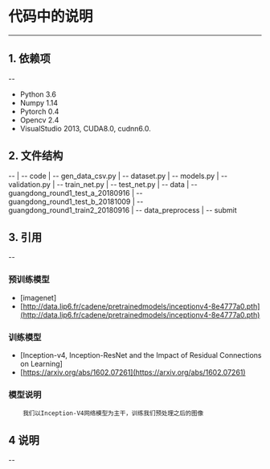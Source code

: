 # 代码中的说明
---
## 1. 依赖项
--
- Python 3.6
- Numpy 1.14
- Pytorch 0.4
- Opencv 2.4
- VisualStudio 2013, CUDA8.0, cudnn6.0.
## 2. 文件结构
--
    | -- code
        | -- gen_data_csv.py
        | -- dataset.py
        | -- models.py
        | -- validation.py
        | -- train_net.py
        | -- test_net.py
    | -- data
        | -- guangdong_round1_test_a_20180916
        | -- guangdong_round1_test_b_20181009
        | -- guangdong_round1_train2_20180916
    | -- data_preprocess
    | -- submit
## 3. 引用
--
### 预训练模型

- [imagenet]
- [http://data.lip6.fr/cadene/pretrainedmodels/inceptionv4-8e4777a0.pth](http://data.lip6.fr/cadene/pretrainedmodels/inceptionv4-8e4777a0.pth)
### 训练模型

- [Inception-v4, Inception-ResNet and the Impact of Residual Connections on Learning]
- [https://arxiv.org/abs/1602.07261](https://arxiv.org/abs/1602.07261)
### 模型说明

        我们以Inception-V4网络模型为主干，训练我们预处理之后的图像
## 4 说明
--



